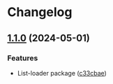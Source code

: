 # Changelog

## [1.1.0](https://github.com/DSI-HUG/ngx-components/compare/ngx-list-loader-v1.0.0...ngx-list-loader-1.1.0) (2024-05-01)


### Features

* List-loader package ([c33cbae](https://github.com/DSI-HUG/ngx-components/commit/c33cbae53d66241197356d3984e8c37796a3a6a4))
